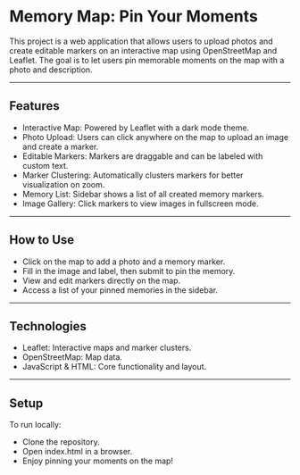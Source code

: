 # Memory Map: Pin Your Moments
This project is a web application that allows users to upload photos and create editable markers on an interactive map using OpenStreetMap and Leaflet. The goal is to let users pin memorable moments on the map with a photo and description.

---

## Features
- Interactive Map: Powered by Leaflet with a dark mode theme.
- Photo Upload: Users can click anywhere on the map to upload an image and create a marker.
- Editable Markers: Markers are draggable and can be labeled with custom text.
- Marker Clustering: Automatically clusters markers for better visualization on zoom.
- Memory List: Sidebar shows a list of all created memory markers.
- Image Gallery: Click markers to view images in fullscreen mode.

---

## How to Use
- Click on the map to add a photo and a memory marker.
- Fill in the image and label, then submit to pin the memory.
- View and edit markers directly on the map.
- Access a list of your pinned memories in the sidebar.

---

## Technologies
- Leaflet: Interactive maps and marker clusters.
- OpenStreetMap: Map data.
- JavaScript & HTML: Core functionality and layout.

---

## Setup
To run locally:

- Clone the repository.
- Open index.html in a browser.
- Enjoy pinning your moments on the map!
